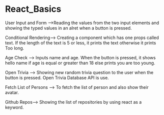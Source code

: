 # React_Basics
User Input  and Form -->Reading the values from the two input elements and showing the typed values in an alret when a button is pressed.

Conditional Rendering--> Creating a component which has one props called text. If the length of the text is 5 or less, it prints the text otherwise it prints Too long. 

Age Check --> Inputs name and age. When the button is pressed, it shows hello name if age is equal or greater than 18 else prints you are too young. 

Open Trivia --> Showing new random trivia question to the user when the button is pressed. Open Trivia Database API is use. 

Fetch List of Persons --> To fetch the list of person and also show their avatar. 

Github Repos--> Showing the list of repositories by using react as a keyword.


